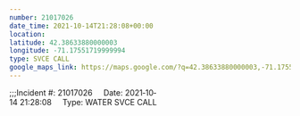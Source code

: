 ```yaml
---
number: 21017026
date_time: 2021-10-14T21:28:08+00:00
location: 
latitude: 42.38633880000003
longitude: -71.17551719999994
type: SVCE CALL
google_maps_link: https://maps.google.com/?q=42.38633880000003,-71.17551719999994
---
```


;;;Incident #: 21017026     Date: 2021‐10‐14 21:28:08     Type: WATER SVCE CALL
